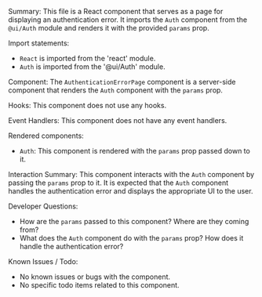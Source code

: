 Summary:
This file is a React component that serves as a page for displaying an authentication error. It imports the `Auth` component from the `@ui/Auth` module and renders it with the provided `params` prop.

Import statements:
- `React` is imported from the 'react' module.
- `Auth` is imported from the '@ui/Auth' module.

Component:
The `AuthenticationErrorPage` component is a server-side component that renders the `Auth` component with the `params` prop.

Hooks:
This component does not use any hooks.

Event Handlers:
This component does not have any event handlers.

Rendered components:
- `Auth`: This component is rendered with the `params` prop passed down to it.

Interaction Summary:
This component interacts with the `Auth` component by passing the `params` prop to it. It is expected that the `Auth` component handles the authentication error and displays the appropriate UI to the user.

Developer Questions:
- How are the `params` passed to this component? Where are they coming from?
- What does the `Auth` component do with the `params` prop? How does it handle the authentication error?

Known Issues / Todo:
- No known issues or bugs with the component.
- No specific todo items related to this component.
